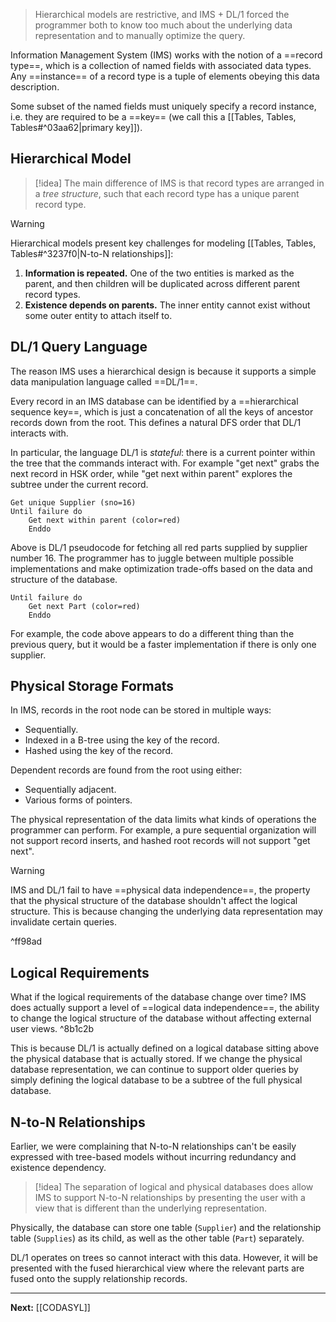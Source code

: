 > Hierarchical models are restrictive, and IMS + DL/1 forced the programmer both to know too much about the underlying data representation and to manually optimize the query.

Information Management System (IMS) works with the notion of a ==record type==, which is a collection of named fields with associated data types. Any ==instance== of a record type is a tuple of elements obeying this data description.

Some subset of the named fields must uniquely specify a record instance, i.e. they are required to be a ==key== (we call this a [[Tables, Tables, Tables#^03aa62|primary key]]).

## Hierarchical Model

> [!idea]
> The main difference of IMS is that record types are arranged in a *tree structure*, such that each record type has a unique parent record type.

> [!warning]
> Hierarchical models present key challenges for modeling [[Tables, Tables, Tables#^3237f0|N-to-N relationships]]:
> 
> 1. **Information is repeated.** One of the two entities is marked as the parent, and then children will be duplicated across different parent record types.
> 2. **Existence depends on parents.** The inner entity cannot exist without some outer entity to attach itself to.

## DL/1 Query Language

The reason IMS uses a hierarchical design is because it supports a simple data manipulation language called ==DL/1==. 

Every record in an IMS database can be identified by a ==hierarchical sequence key==, which is just a concatenation of all the keys of ancestor records down from the root. This defines a natural DFS order that DL/1 interacts with.

In particular, the language DL/1 is *stateful*: there is a current pointer within the tree that the commands interact with. For example "get next" grabs the next record in HSK order, while "get next within parent" explores the subtree under the current record. 

```DL/1
Get unique Supplier (sno=16)
Until failure do
	Get next within parent (color=red)
	Enddo
```

Above is DL/1 pseudocode for fetching all red parts supplied by supplier number 16. The programmer has to juggle between multiple possible implementations and make optimization trade-offs based on the data and structure of the database.

```DL/1
Until failure do
	Get next Part (color=red)
	Enddo
```

For example, the code above appears to do a different thing than the previous query, but it would be a faster implementation if there is only one supplier.

## Physical Storage Formats

In IMS, records in the root node can be stored in multiple ways:

* Sequentially.
* Indexed in a B-tree using the key of the record.
* Hashed using the key of the record.

Dependent records are found from the root using either:

* Sequentially adjacent.
* Various forms of pointers.

The physical representation of the data limits what kinds of operations the programmer can perform. For example, a pure sequential organization will not support record inserts, and hashed root records will not support "get next".

> [!warning]
> IMS and DL/1 fail to have ==physical data independence==, the property that the physical structure of the database shouldn't affect the logical structure. This is because changing the underlying data representation may invalidate certain queries.

^ff98ad

## Logical Requirements

What if the logical requirements of the database change over time? IMS does actually support a level of ==logical data independence==, the ability to change the logical structure of the database without affecting external user views. ^8b1c2b

This is because DL/1 is actually defined on a logical database sitting above the physical database that is actually stored. If we change the physical database representation, we can continue to support older queries by simply defining the logical database to be a subtree of the full physical database.

## N-to-N Relationships

Earlier, we were complaining that N-to-N relationships can't be easily expressed with tree-based models without incurring redundancy and existence dependency.

> [!idea]
> The separation of logical and physical databases does allow IMS to support N-to-N relationships by presenting the user with a view that is different than the underlying representation.

Physically, the database can store one table (`Supplier`) and the relationship table (`Supplies`) as its child, as well as the other table (`Part`) separately.

DL/1 operates on trees so cannot interact with this data. However, it will be presented with the fused hierarchical view where the relevant parts are fused onto the supply relationship records.

---

**Next:** [[CODASYL]]